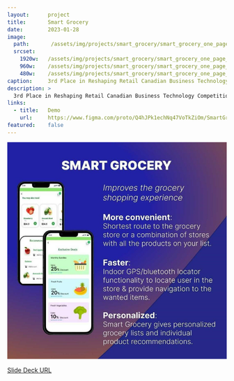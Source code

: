 ```yaml
---
layout:      project
title:       Smart Grocery
date:        2023-01-28
image:
  path:       /assets/img/projects/smart_grocery/smart_grocery_one_page_banner2.jpg
  srcset:
    1920w:   /assets/img/projects/smart_grocery/smart_grocery_one_page_banner2.jpg
    960w:    /assets/img/projects/smart_grocery/smart_grocery_one_page_banner2.jpg
    480w:    /assets/img/projects/smart_grocery/smart_grocery_one_page_banner2.jpg
caption:     3rd Place in Reshaping Retail Canadian Business Technology Competition
description: >
  3rd Place in Reshaping Retail Canadian Business Technology Competition
links:
  - title:   Demo
    url:     https://www.figma.com/proto/Q4hJPk1echNq47VoTkZiOm/SmartGrocery?node-id=83%3A8&scaling=scale-down&page-id=0%3A1
featured:    false
---
```



![one_page](/assets/img/projects/smart_grocery/smart_grocery_one_page.jpg)



[Slide Deck URL](https://drive.google.com/file/d/1doH22HquOqQTEWPGdGLo9M56w-Vet0I1/view?usp=share_link)